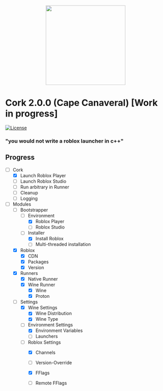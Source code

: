 <p align="center">
    <br/>
    <img src="https://github.com/Bugadinho/Cork/raw/master/resources/cork.svg" height="250"/>
    <br/>
    <h1>Cork 2.0.0 (Cape Canaveral) [Work in progress]</h1>
<p>

[![License](https://img.shields.io/github/license/Bugadinho/Cork)](https://github.com/Bugadinho/Cork/blob/next/LICENSE)

### "you would not write a roblox launcher in c++"

## Progress
- [ ] Cork
    - [x] Launch Roblox Player
    - [ ] Launch Roblox Studio
    - [ ] Run arbitrary in Runner
    - [ ] Cleanup
    - [ ] Logging
- [ ] Modules
    - [ ] Bootstrapper
        - [ ] Environment
            - [x] Roblox Player
            - [ ] Roblox Studio
        - [ ] Installer
            - [x] Install Roblox
            - [ ] Multi-threaded installation
    - [x] Roblox
        - [x] CDN
        - [x] Packages
        - [x] Version
    - [x] Runners
        - [x] Native Runner
        - [x] Wine Runner
            - [x] Wine
            - [x] Proton
    - [ ] Settings
        - [x] Wine Settings
            - [x] Wine Distribution
            - [x] Wine Type
        - [ ] Environment Settings
            - [x] Environment Variables
            - [ ] Launchers
        - [ ] Roblox Settings
            - [x] Channels
            - [ ] Version-Override
            - [x] FFlags
            - [ ] Remote FFlags
        